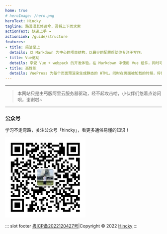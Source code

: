 ```yaml
---
home: true
# heroImage: /hero.png
heroText: Hincky
tagline: 路漫漫其修远兮，吾将上下而求索
actionText: 快速上手 →
actionLink: /guide/structure
features:
- title: 简洁至上
  details: 以 Markdown 为中心的项目结构，以最少的配置帮助你专注于写作。
- title: Vue驱动
  details: 享受 Vue + webpack 的开发体验，在 Markdown 中使用 Vue 组件，同时可以使用 Vue 来开发自定义主题。
- title: 高性能
  details: VuePress 为每个页面预渲染生成静态的 HTML，同时在页面被加载的时候，将作为 SPA 运行。
---
```


---
> 本网站只是由丐版阿里云服务器驱动，经不起攻击哈，小伙伴们悠着点访问呗，谢谢啦~
---

### 公众号

学习不走弯路，关注公众号「hincky」，看更多通俗易懂的知识！

![img](./.vuepress/public/assets/img/hincky-ERcode-28KB.jpg)






::: slot footer
[粤ICP备2022120427号](https://beian.miit.gov.cn/)|Copyright © 2022 [Hincky](https://github.com/hincky) 
:::